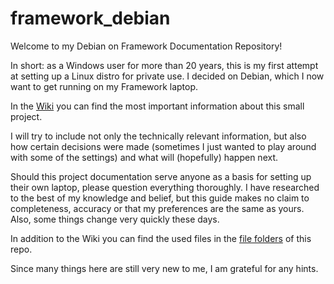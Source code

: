# framework_debian

Welcome to my Debian on Framework Documentation Repository!

In short: as a Windows user for more than 20 years, this is my first attempt at setting up a Linux distro for private use. I decided on Debian, which I now want to get running on my Framework laptop.

In the [Wiki](https://github.com/Madasanya/framework_debian/wiki) you can find the most important information about this small project.

I will try to include not only the technically relevant information, but also how certain decisions were made (sometimes I just wanted to play around with some of the settings) and what will (hopefully) happen next.

Should this project documentation serve anyone as a basis for setting up their own laptop, please question everything thoroughly. I have researched to the best of my knowledge and belief, but this guide makes no claim to completeness, accuracy or that my preferences are the same as yours. Also, some things change very quickly these days.

In addition to the Wiki you can find the used files in the [file folders](https://github.com/Madasanya/framework_debian) of this repo. 

Since many things here are still very new to me, I am grateful for any hints.
